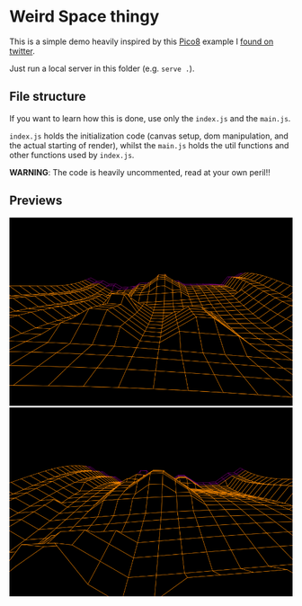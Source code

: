 # Weird Space thingy

This is a simple demo heavily inspired by this [Pico8]() example I [found on twitter]().

Just run a local server in this folder (e.g. `serve .`).

## File structure

If you want to learn how this is done, use only the `index.js` and the `main.js`.

`index.js` holds the initialization code (canvas setup, dom manipulation, and the actual starting of render), whilst the `main.js` holds the util functions and other functions used by `index.js`.

**WARNING**: The code is heavily uncommented, read at your own peril!!

## Previews

![Preview 1](/preview.gif)
![Preview 2](/preview2.gif)
